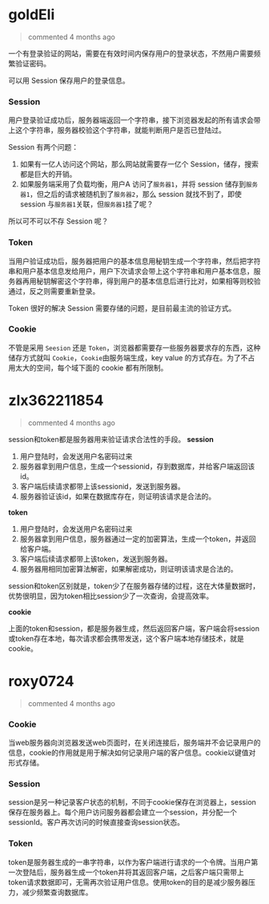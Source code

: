 
# goldEli 
 > commented 4 months ago 

一个有登录验证的网站，需要在有效时间内保存用户的登录状态，不然用户需要频繁验证密码。

可以用 Session 保存用户的登录信息。

### Session 

用户登录验证成功后，服务器端返回一个字符串，接下浏览器发起的所有请求会带上这个字符串，服务器校验这个字符串，就能判断用户是否已登陆过。

Session 有两个问题：

1. 如果有一亿人访问这个网站，那么网站就需要存一亿个 Session，储存，搜索都是巨大的开销。
2. 如果服务端采用了负载均衡，用户A 访问了`服务器1`，并将 session 储存到`服务器1`，但之后的请求被随机到了`服务器2`，那么 session 就找不到了，即使 session 与`服务器1`关联，但`服务器1`挂了呢？

所以可不可以不存 Session 呢？

### Token

当用户验证成功后，服务器把用户的基本信息用秘钥生成一个字符串，然后把字符串和用户基本信息发给用户，用户下次请求会带上这个字符串和用户基本信息，服务器再用秘钥解密这个字符串，得到用户的基本信息后进行比对，如果相等则校验通过，反之则需要重新登录。

Token 很好的解决 Session 需要存储的问题，是目前最主流的验证方式。

### Cookie

不管是采用 `Seesion` 还是 `Token`，浏览器都需要存一些服务器要求存的东西，这种储存方式就叫 `Cookie`，`Cookie`由服务端生成，key value 的方式存在。为了不占用太大的空间，每个域下面的 cookie 都有所限制。
# zlx362211854 
 > commented 4 months ago 

session和token都是服务器用来验证请求合法性的手段。
**session**
1. 用户登陆时，会发送用户名密码过来
2. 服务器拿到用户信息，生成一个sessionid，存到数据库，并给客户端返回该id。
3. 客户端后续请求都带上该sessionid，发送到服务器。
4. 服务器验证该id，如果在数据库存在，则证明该请求是合法的。

**token**
1. 用户登陆时，会发送用户名密码过来
2. 服务器拿到用户信息，服务器通过一定的加密算法，生成一个token，并返回给客户端。
3. 客户端后续请求都带上该token，发送到服务器。
4. 服务器用相同加密算法解密，如果解密成功，则证明该请求是合法的。

session和token区别就是，token少了在服务器存储的过程，这在大体量数据时，优势很明显，因为token相比session少了一次查询，会提高效率。

**cookie**

上面的token和session，都是服务器生成，然后返回客户端，客户端会将session或token存在本地，每次请求都会携带发送，这个客户端本地存储技术，就是cookie。
# roxy0724 
 > commented 4 months ago 

### Cookie
当web服务器向浏览器发送web页面时，在关闭连接后，服务端并不会记录用户的信息，cookie的作用就是用于解决如何记录用户端的客户信息。cookie以键值对形式存储。
### Session
session是另一种记录客户状态的机制，不同于cookie保存在浏览器上，session保存在服务器上。每个用户访问服务器都会建立一个session，并分配一个sessionId。客户再次访问的时候直接查询session状态。
### Token
token是服务器生成的一串字符串，以作为客户端进行请求的一个令牌。当用户第一次登陆后，服务器生成一个token并将其返回客户端，之后客户端只需带上token请求数据即可，无需再次验证用户信息。使用token的目的是减少服务器压力，减少频繁查询数据库。